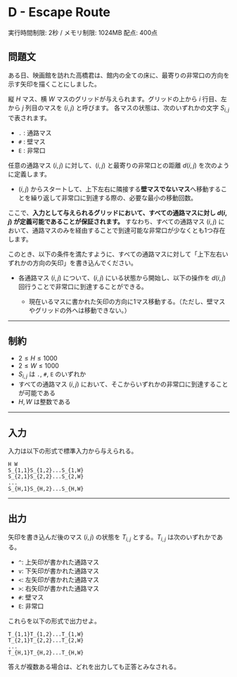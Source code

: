 # D - Escape Route

実行時間制限: 2秒 / メモリ制限: 1024MB
配点: 400点

## 問題文

ある日、映画館を訪れた高橋君は、館内の全ての床に、最寄りの非常口の方向を示す矢印を描くことにしました。

縦 $H$ マス、横 $W$ マスのグリッドが与えられます。グリッドの上から $i$ 行目、左から $j$ 列目のマスを $(i, j)$ と呼びます。
各マスの状態は、次のいずれかの文字 $S_{i,j}$ で表されます。

* `.` : 通路マス
* `#` : 壁マス
* `E` : 非常口

任意の通路マス $(i, j)$ に対して、$(i, j)$ と最寄りの非常口との距離 $d(i, j)$ を次のように定義します。

* $(i, j)$ からスタートして、上下左右に隣接する**壁マスでないマス**へ移動することを繰り返して非常口に到達する際の、必要な最小の移動回数。

ここで、**入力として与えられるグリッドにおいて、すべての通路マスに対し $d(i, j)$ が定義可能であることが保証されます。**
すなわち、すべての通路マス $(i, j)$ において、通路マスのみを経由することで到達可能な非常口が少なくとも1つ存在します。

このとき、以下の条件を満たすように、すべての通路マスに対して「上下左右いずれかの方向の矢印」を書き込んでください。

* 各通路マス $(i, j)$ について、$(i, j)$ にいる状態から開始し、以下の操作を $d(i, j)$ 回行うことで非常口に到達することができる。

  * 現在いるマスに書かれた矢印の方向に1マス移動する。（ただし、壁マスやグリッドの外へは移動できない。）

---

## 制約

* $2 \leq H \leq 1000$
* $2 \leq W \leq 1000$
* $S_{i,j}$ は `.`, `#`, `E` のいずれか
* すべての通路マス $(i, j)$ において、そこからいずれかの非常口に到達することが可能である
* $H, W$ は整数である

---

## 入力

入力は以下の形式で標準入力から与えられる。

```
H W  
S_{1,1}S_{1,2}...S_{1,W}  
S_{2,1}S_{2,2}...S_{2,W}  
...  
S_{H,1}S_{H,2}...S_{H,W}
```

---

## 出力

矢印を書き込んだ後のマス $(i, j)$ の状態を $T_{i,j}$ とする。$T_{i,j}$ は次のいずれかである。

* `^`: 上矢印が書かれた通路マス
* `v`: 下矢印が書かれた通路マス
* `<`: 左矢印が書かれた通路マス
* `>`: 右矢印が書かれた通路マス
* `#`: 壁マス
* `E`: 非常口

これらを以下の形式で出力せよ。

```
T_{1,1}T_{1,2}...T_{1,W}  
T_{2,1}T_{2,2}...T_{2,W}  
...  
T_{H,1}T_{H,2}...T_{H,W}
```

答えが複数ある場合は、どれを出力しても正答とみなされる。
